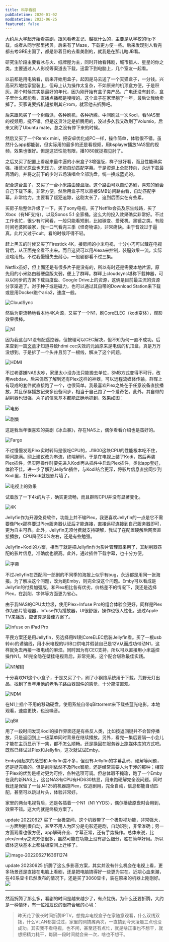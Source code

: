 ```yaml
---
title: 科学看剧
pubDatetime: 2020-01-02
modDatetime: 2023-06-25
featured: false
---
```


大约从大学起开始看美剧，跟风看老友记、越狱什么的，主要是从学校的ftp下载，或者从同学那里拷贝。后来有了Maze，下载更方便一些。后来发现别人看完都去考GRE出国了，都是带着目的去看美剧的，就我是在那儿瞎JB看。

研究生阶段主要看冰与火、纸牌屋为主，同时开始看韩剧，城市猎人、星星的你之类。主要通过人人影视等渠道去下载，迅雷下到电脑上，几个室友一起看。

以前都是用电脑看，后来开始用盒子，起因是马云送了一个天猫盒子，一分钱。兴高采烈地给家里装上，但母上认为操作太复杂，不如原来的机顶盒方便，于是积灰。那个时候其实是最好的年代，因为刚开始有盒子类产品，广电还没有封杀，盒子里什么都能看，直播点播都是嗖嗖的。这个盒子在家里躺了一年，最后让我给卖掉了。买家说要拆机短接刷其它rom，就容他去折腾吧。

后来跟风买了一个树莓派，各种刷机，各种折腾。中间刷过一次Kodi，看NAS里的视频用，挺不错。但是这货注定是折腾用的，没过多久我又改刷了Volumio，后来又刷了Ubuntu mate，总之没有停下来的时候。

然后又买了一个Remix mini，把安卓优化成PC一样，操作简单，体验很不错。虽然什么app都能装，但实际用的最多的还是看视频，用bsplayer播放NAS里的视频，效果也很好。但是这货性能有限，播1080就捉襟见肘了。

之后又买了配置上看起来最牛逼的小米盒子3增强版，样子挺好看，而且性能确实强，播蓝光原盘也无压力，还能自动匹配字幕。于是资源上全部转向，永远下载最高清的。并将之前下的少时五场演唱会全部洗盘，统一换成蓝光的。

配合这台盒子，又买了一台小米路由硬盘版。这个路由可以自动追剧，喜欢的剧会自己下载下来，非常方便。然后用盒子可以直接SMB访问路由看，自动匹配字幕。非常给力。主要看了疑犯追踪，这剧太长了，追到后面实在有些累。

买房子后整体升级了一下，买了sony电视，买了Netflix会员及原生线路，买了Xbox（有NF支持），以及Sonos 5.1 全家桶。这么大的投入效果确实非常好。不过工作也忙，很少有时间看，一般只能看短剧，比如碳变、爱死机、黑镜之类。有段时间老婆回娘家，我一口气看完三季《怪奇物语》，非常痛快。由于音效过于逼真，此片又过于cult，看的时候吓得不轻。

赶上黑五的时候又买了Firestick 4K，接房间的小米电视，十分小巧可以藏在电视背后，从正面完全看不出来。而且这货可以用Alexa来控制，装逼效果一流，实际没啥用处。不过我慢慢失去耐心，一般剧都看不过三集。

Netflix虽好，但上面还是有很多片子是没有的，所以有时还是需要本地片源，原先用的小米路由器硬盘版太弱，便上了群晖。群晖上cloudsync堪称下载神器，可以以同步的方案下载百度盘、Google Drive上的资源，这俩是目前最主流的资源分享渠道了。对于种子或是磁力，也可以通过其自带的Download Station来下载或是用Docker跑个aria2，速度一般。

![CloudSync](https://snipersteve-public.oss-cn-hangzhou.aliyuncs.com/pic/assets/d8a8cd4baba0839e9fd904498071dfc7-20230912223645-sfnyqbb.jpg)

然后为更流畅地看本地4K片源，又买了一个N1，刷CoreELEC（kodi变体），观影效果很棒。

![N1](https://snipersteve-public.oss-cn-hangzhou.aliyuncs.com/pic/assets/f786edae1f83133e063d413cad09d443-20230912223645-q3fvtvq.jpg)

因为我这台N1没有配遥控器，但按理可以CEC解决，但不知为何一直不成功。后来查到一篇[文章](https://post.smzdm.com/p/738281/)才知道导致hdmi cec失效的元凶原来是电信的机顶盒，真是万万没想到。于是拆了一个头并且剪了一根线，解决了这个问题。

![HDMI](https://snipersteve-public.oss-cn-hangzhou.aliyuncs.com/pic/assets/f4a712d1333567c1e417134fc13350dd-20230912223645-4kc7zes.jpg)

不过老婆嫌NAS太吵，家里太小没办法只能搬去单位，SMB方式变得不可行，改用webdav。后来偶然了解到还有Plex这样的神器，可以远程流媒体传输。群晖上有现成的套件就直接跑了一个，也很简单。我最喜欢Plex之处在于任意设备直接播放，并且保存播放记录多设备同步，相当于自己跑了一个爱奇艺。此外，其自带的刮削器也很强，片子的信息基本都能正确地抓到，效果如图：

![电影](https://snipersteve-public.oss-cn-hangzhou.aliyuncs.com/pic/assets/5408edcfb3afc7f653beb687bde3b4d9-20230912223645-axgog1h.jpg)

![剧集](https://snipersteve-public.oss-cn-hangzhou.aliyuncs.com/pic/assets/cb3dda4050240c0899872679b38556d6-20230912223645-iltiacb.jpg)

这是我当年很喜欢的美剧《冰血暴》，存在NAS上，偶尔看看介绍也是蛮好的。

![Fargo](https://snipersteve-public.oss-cn-hangzhou.aliyuncs.com/pic/assets/c889715cf601bbc35cd9a143be5ee4e7-20230912223645-2wn4a5m.jpg)

不过慢慢发现Plex实时转码是很吃CPU的，J1900这块CPU的性能根本吃不住，瞬间跑满。网上建议改为串流，终端解码，于是在电视上装了Kodi，然后再装Plex插件，但实际操作时要先进入Kodi再从插件中启动Plex插件，类似app套娃，体验不佳。进一步了解到Jellyfin插件，与Kodi结合更深，将影片信息直接同步到Kodi里，打开Kodi就是影片墙了。

![电视上的效果](https://snipersteve-public.oss-cn-hangzhou.aliyuncs.com/pic/assets/858a3bd6c4c329686b0b9307f9904bb3-20230912223645-lcbs620.jpg)

试着放了一下4k的片子，确实更流畅，而且群晖CPU并没有显著变化。

![4K](https://snipersteve-public.oss-cn-hangzhou.aliyuncs.com/pic/assets/ecd01f17a2abf1208186995698b00e2f-20230912223645-rl0usop.jpg)

Jellyfin作为开源免费软件，功能上并不输Plex，我更喜欢Jellyfin的一点是它不需要像Plex那样要过Plex服务器认证后才能连接，直接远程连接到自己服务器即可，更为自主可靠。此外，Jellyfin无须付费就支持硬解，我试了在配置硬解后网页直接播放，CPU降至50%左右，还是有些勉强。

Jellyfin+Kodi的方案，相当于就是把Jellyfin作为影片管理器来用了，其刮削器匹配的影片信息，准确度也很高。此外，通过插件下载字幕，也十分方便。

![字幕](https://snipersteve-public.oss-cn-hangzhou.aliyuncs.com/pic/assets/799fc13089c728359082ede0d495a3b0-20230912223645-i5zoxh9.png)

不过Jellyfin在匹配同一部剧的不同季的海报上似乎有bug，永远都是用同一张海报。为了解决这个问题，改为跑Emby，则完全没这个问题。Emby可以看成是Jellyfin的付费加强版，和Plex相比各有优劣，价格差不的情况下，我还是选择Plex，在刮削、字体等方面更为省心。

由于我NAS的CPU太垃圾，使用Plex+Infuse Pro的组合体验会更好，同样是Plex作为影片管理器，Infuse作为播放器，UI很舒服，操作也很人性化。通过Apple TV来播放，应该算是最佳方案了。

![Infuse on iPad Pro](https://snipersteve-public.oss-cn-hangzhou.aliyuncs.com/pic/assets/191a649a3dff4867649f81f9c2d6c51f-20230912223645-12y9piu.jpg)

平民方案还是用Jellyfin，另选择用N1刷CoreELEC后装Jellyfin看。买了一根usb转dc的诱骗线，用小米电视的USB口供电并假装自己是12V从而成功带动N1，这样就免去再接一根电线的麻烦。同时因为有CEC支持，所以可以直接用小米遥控操作N1。N1完全隐在壁挂电视背后，非常完美，这个配合堪称最佳实践。

![N1解码](https://snipersteve-public.oss-cn-hangzhou.aliyuncs.com/pic/assets/07c0745d187abf4ccd72f3b08c0450c5-20230912223645-g5ms9bs.jpg)

十分喜欢N1这个小盒子，于是又买了个，刷了小钢炮系统用于下载，荒野无灯出品，找到了当年用他的老毛子路由器固件的感觉，十分简洁直观。

![NDM](https://snipersteve-public.oss-cn-hangzhou.aliyuncs.com/pic/assets/10e498c2e3a32f4c1c738315a67ae922-20230912223645-3epephe.png)

在N1上插个不用的移动硬盘，使用系统自带qBittorrent来下载些蓝光电影，本地观看，速度更快，也没噪音。

![qBit](https://snipersteve-public.oss-cn-hangzhou.aliyuncs.com/pic/assets/7bd7a572458bc5e199adf23332b5a339-20230912223645-dqaolz0.png)

用了一段时间发现Kodi的操作界面还是有些反人类，比如按返回键并不会暂停播放，只是返回到上一级菜单同时背景在继续播放。另外，看完一集后要隔一小会儿才能在主页显示下一集，都不怎么顺畅。还是换回在服务器上跑媒体库的方式吧。既然已经试过Plex和Jellyfin，这次就试试Emby。

Emby用起来的感觉和Jellyfin差不多，但没有Jellyfin的字幕乱码、硬解等问题，还是挺完善的。但是刮削依然不及Plex智能，还是经常需要人为干涉的那种；相较于Plex的优势是相对更为可控，各种选项可调。但总体瑕不掩瑜，跑了一个Emby在我的新NAS上，这台NAS有CPU有HD630核显，用来跑硬解完全没问题。同时我还是保留了一台J4125的机器跑Plex，仅追剧用，完全自动，信息都能自动匹配，甚至可以跳过片头，体验非常好。

家里的两台电视背后，还是各插着一个N1（N1 YYDS），偶尔播放原盘时会用到，效果不错。这大约就是终极方案了。

update 20220627 买了一台极空间，这个机器带了一个极影视功能，非常强大，一方面刮削很自动，甚至不用人为区分是电影还是剧，自动识别，非常准确；另一方面观看也很方便，app解码齐全、字幕正常，还有手势操作。总体来说，比plex/emby之流方便很多，虽然可能在功能上没有那么细分，胜在简单好用。所以媒体这块基本上都往极空间上迁移了。

![image-20220627163611274](https://snipersteve-public.oss-cn-hangzhou.aliyuncs.com/pic/assets/image-20220627163611274-20230912223645-2sv090r.png)

update 20230625 折腾了这么多影音方案，其实并没有什么机会在电视上看，更多场景还是直接在电脑上看剧，还是把电脑搞得好一些更为实在。近期心血来潮，在40系显卡已然发布的情况下，还是买了3060显卡，装在原来的机器上刚刚好。
![](http://snipersteve-public.oss-cn-hangzhou.aliyuncs.com/2024/02-11/19-20-01-737.png)

---

然而折腾了那么多，看剧的时间是越来越少了，有点忧伤。为什么还要折腾，大约是一种情怀，有一位[推友](https://twitter.com/piece/status/1230364853610483713)说的很符合我的心境：

> 昨天花了很长时间折腾IPTV，想抛弃电视盒子在家随意观看，什么双线双拨，什么VLAN都尝试过，家里的网搞瘫两次，一直搞到今天凌晨三点也没成功。其实我不看电视，也不闲，甚至还有点忙，就是啥正事也不想干，就想把精力耗干，每隔一段时间就会来一次，啥也不想干。
